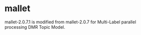 mallet
======

mallet-2.0.7.1 is modified from mallet-2.0.7 for Multi-Label parallel processing DMR Topic Model.
